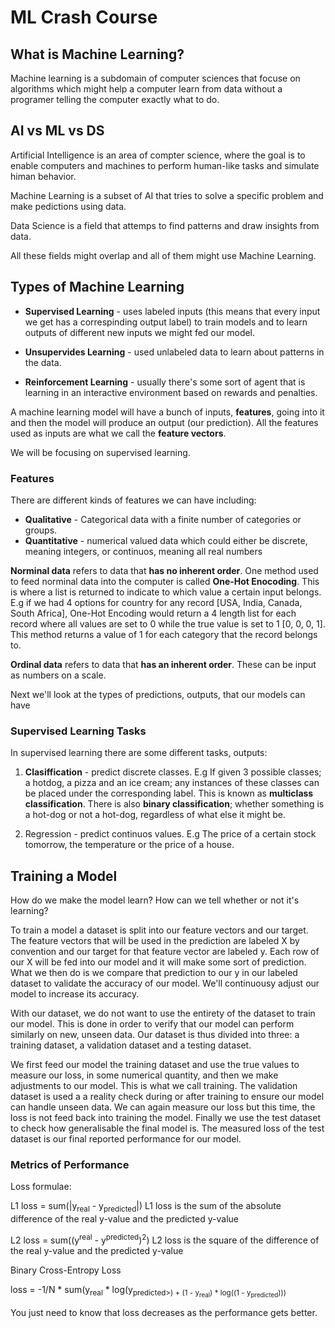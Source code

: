 # ML Crash Course 

## What is Machine Learning?

Machine learning is a subdomain of computer sciences that focuse on algorithms which might help a computer learn from data without a programer telling the computer exactly what to do.

## AI vs ML vs DS

Artificial Intelligence is an area of compter science, where the goal is to enable computers and machines to perform human-like tasks and simulate himan behavior.

Machine Learning is a subset of AI that tries to solve a specific problem and make pedictions using data.

Data Science is a field that attemps to find patterns and draw insights from data.

All these fields might overlap and all of them might use Machine Learning.

## Types of Machine Learning

- **Supervised Learning** - uses labeled inputs (this means that every input we get has a correspinding output label) to train models and to learn outputs of different new inputs we might fed our model.

- **Unsupervides Learning** - used unlabeled data to learn about patterns in the data.

- **Reinforcement Learning** - usually there's some sort of agent that is learning in an interactive environment based on rewards and penalties.

A machine learning model will have a bunch of inputs, **features**, going into it and then the model will produce an output (our prediction). All the features used as inputs are what we call the **feature vectors**.

We will be focusing on supervised learning.

### Features

There are different kinds of features we can have including:

- **Qualitative** - Categorical data with a finite number of categories or groups.
- **Quantitative** - numerical valued data which could either be discrete, meaning integers, or continuos, meaning all real numbers

**Norminal data** refers to data that **has no inherent order**. One method used to feed norminal data into the computer is called **One-Hot Enocoding**. This is where a list is returned to indicate to which value a certain input belongs. E.g if we had 4 options for country for any record [USA, India, Canada, South Africa], One-Hot Encoding would return a 4 length list for each record where all values are set to 0 while the true value is set to 1 [0, 0, 0, 1]. This method returns a value of 1 for each category that the record belongs to.

**Ordinal data** refers to data that **has an inherent order**. These can be input as numbers on a scale.

Next we'll look at the types of predictions, outputs, that our models can have

### Supervised Learning Tasks

In supervised learning there are some different tasks, outputs:

1. **Clasiffication** - predict discrete classes. E.g If given 3 possible classes; a hotdog, a pizza and an ice cream; any instances of these classes can be placed under the corresponding label. This is known as **multiclass classification**. There is also **binary classification**; whether something is a hot-dog or not a hot-dog, regardless of what else it might be.

2. Regression - predict continuos values. E.g The price of a certain stock tomorrow, the temperature or the price of a house.

## Training a Model

How do we make the model learn? How can we tell whether or not it's learning?

To train a model a dataset is split into our feature vectors and our target. The feature vectors that will be used in the prediction are labeled X by convention and our target for that feature vector are labeled y. Each row of our X will be fed into our model and it will make some sort of prediction. What we then do is we compare that prediction to our y in our labeled dataset to validate the accuracy of our model. We'll continuousy adjust our model to increase its accuracy.

With our dataset, we do not want to use the entirety of the dataset to train our model. This is done in order to verify that our model can perform similarly on new, unseen data. Our dataset is thus divided into three: a training dataset, a validation dataset and a testing dataset. 

We first feed our model the training dataset and use the true values to measure our loss, in some numerical quantity, and then we make adjustments to our model. This is what we call training. The validation dataset is used a a reality check during or after training to ensure our model can handle unseen data. We can again measure our loss but this time, the loss is not feed back into training the model. Finally we use the test dataset to check how generalisable the final model is. The measured loss of the test dataset is our final reported performance for our model.

### Metrics of Performance

Loss formulae:

L1 loss = sum(|y<sub>real</sub> - y<sub>predicted</sub>|)
L1 loss is the sum of the absolute difference of the real y-value and the predicted y-value

L2 loss = sum((y<sup>real</sup> - y<sup>predicted</sup>)<sup>2</sup>)
L2 loss is the square of the difference of the real y-value and the predicted y-value

Binary Cross-Entropy Loss

loss = -1/N * sum(y<sub>real</sub> * log(y<sub>predicted>) + (1 - y<sub>real</sub>) * log((1 - y<sub>predicted</sub>)))

You just need to know that loss decreases as the performance gets better.